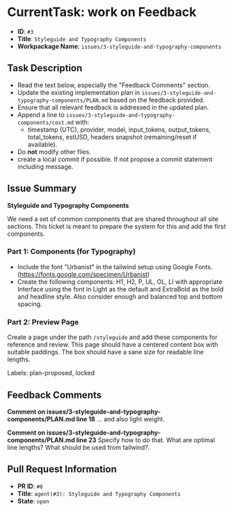 # CurrentTask: work on Feedback

- **ID**: `#3`
- **Title**: `Styleguide and Typography Components`
- **Workpackage Name**: `issues/3-styleguide-and-typography-components`

## Task Description

- Read the text below, especially the "Feedback Comments" section.
- Update the existing implementation plan in `issues/3-styleguide-and-typography-components/PLAN.md` based on the feedback provided.
- Ensure that all relevant feedback is addressed in the updated plan.
- Append a line to `issues/3-styleguide-and-typography-components/cost.md` with:
  - timestamp (UTC), provider, model, input_tokens, output_tokens, total_tokens, estUSD, headers snapshot (remaining/reset if available).
- Do **not** modify other files.
- create a local commit if possible. If not propose a commit statement including message.

## Issue Summary

__Styleguide and Typography Components__

We need a set of common components that are shared throughout all site sections. This ticket is meant to prepare the system for this and add the first components.

### Part 1: Components (for Typography)

- Include the font &quot;Urbanist&quot; in the tailwind setup using Google Fonts. (https://fonts.google.com/specimen/Urbanist)
- Create the following components: H1, H2, P, UL, OL, LI with appropriate Interface using the font in Light as the default and ExtraBold as the bold and headline style. Also consider enough and balanced top and bottom spacing.

### Part 2: Preview Page

Create a page under the path `/styleguide` and add these components for reference and review. This page should have a centered content box with suitable paddings. The box should have a sane size for readable line lengths.

Labels: plan-proposed, locked

## Feedback Comments

__Comment on issues/3-styleguide-and-typography-components/PLAN.md line 18__
... and also light weight.

__Comment on issues/3-styleguide-and-typography-components/PLAN.md line 23__
Specify how to do that. What are optimal line lengths? What should be used from tailwind?.



## Pull Request Information
- **PR ID**: `#8`
- **Title**: `agent(#3): Styleguide and Typography Components`
- **State**: `open`
